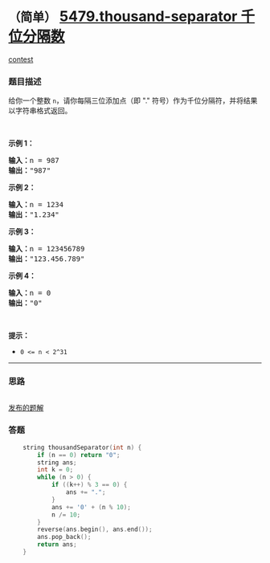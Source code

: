 # `（简单）` [5479.thousand-separator 千位分隔数](https://leetcode-cn.com/problems/thousand-separator/)

[contest](https://leetcode-cn.com/contest/biweekly-contest-33/problems/thousand-separator/)

### 题目描述
<p>给你一个整数&nbsp;<code>n</code>，请你每隔三位添加点（即 "." 符号）作为千位分隔符，并将结果以字符串格式返回。</p>

<p>&nbsp;</p>

<p><strong>示例 1：</strong></p>

<pre><strong>输入：</strong>n = 987
<strong>输出：</strong>"987"
</pre>

<p><strong>示例 2：</strong></p>

<pre><strong>输入：</strong>n = 1234
<strong>输出：</strong>"1.234"
</pre>

<p><strong>示例 3：</strong></p>

<pre><strong>输入：</strong>n = 123456789
<strong>输出：</strong>"123.456.789"
</pre>

<p><strong>示例 4：</strong></p>

<pre><strong>输入：</strong>n = 0
<strong>输出：</strong>"0"
</pre>

<p>&nbsp;</p>

<p><strong>提示：</strong></p>

<ul>
	<li><code>0 <= n < 2^31</code></li>
</ul>


---
### 思路
```
```

[发布的题解](https://leetcode-cn.com/problems/thousand-separator/solution/thousand-separator-by-ikaruga/)

### 答题
``` C++
    string thousandSeparator(int n) {
        if (n == 0) return "0";
        string ans;
        int k = 0;
        while (n > 0) {
            if ((k++) % 3 == 0) {
                ans += ".";
            }
            ans += '0' + (n % 10);
            n /= 10;
        }
        reverse(ans.begin(), ans.end());
        ans.pop_back();
        return ans;
    }
```




